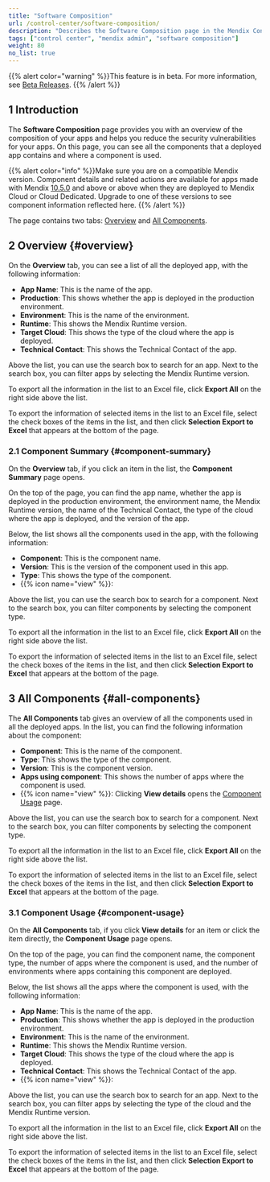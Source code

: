```yaml
---
title: "Software Composition"
url: /control-center/software-composition/
description: "Describes the Software Composition page in the Mendix Control Center."
tags: ["control center", "mendix admin", "software composition"]
weight: 80
no_list: true
---
```


{{% alert color="warning" %}}This feature is in beta. For more information, see [Beta Releases](/releasenotes/beta-features). {{% /alert %}}

## 1 Introduction

The **Software Composition** page provides you with an overview of the composition of your apps and helps you reduce the security vulnerabilities for your apps. On this page, you can see all the components that a deployed app contains and where a component is used.

{{% alert color="info" %}}Make sure you are on a compatible Mendix version. Component details and related actions are available for apps made with Mendix [10.5.0](/releasenotes/studio-pro/10.5/) and above or above when they are deployed to Mendix Cloud or Cloud Dedicated. Upgrade to one of these versions to see component information reflected here. {{% /alert %}}

The page contains two tabs: [Overview](#overview) and [All Components](#all-components).

## 2 Overview {#overview}

On the **Overview** tab, you can see a list of all the deployed app, with the following information:

* **App Name**: This is the name of the app.
* **Production**: This shows whether the app is deployed in the production environment.
* **Environment**: This is the name of the environment.
* **Runtime**: This shows the Mendix Runtime version.
* **Target Cloud**: This shows the type of the cloud where the app is deployed.
* **Technical Contact**: This shows the Technical Contact of the app.

Above the list, you can use the search box to search for an app. Next to the search box, you can filter apps by selecting the Mendix Runtime version. 

To export all the information in the list to an Excel file, click **Export All**  on the right side above the list.

To export the information of selected items in the list to an Excel file, select the check boxes of the items in the list, and then click **Selection Export to Excel** that appears at the bottom of the page.

### 2.1 Component Summary {#component-summary}

On the **Overview** tab, if you click an item in the list, the **Component Summary** page opens. 

On the top of the page, you can find the app name, whether the app is deployed in the production environment, the environment name, the Mendix Runtime version, the name of the Technical Contact, the type of the cloud where the app is deployed, and the version of the app.

Below, the list shows all the components used in the app, with the following information: 

* **Component**: This is the component name.
* **Version**: This is the version of the component used in this app.
* **Type**: This shows the type of the component.
* {{% icon name="view" %}}:

Above the list, you can use the search box to search for a component. Next to the search box, you can filter components by selecting the component type.

To export all the information in the list to an Excel file, click **Export All**  on the right side above the list.

To export the information of selected items in the list to an Excel file, select the check boxes of the items in the list, and then click **Selection Export to Excel** that appears at the bottom of the page.

## 3 All Components {#all-components}

The **All Components** tab gives an overview of all the components used in all the deployed apps. In the list, you can find the following information about the component:

* **Component**: This is the name of the component.
* **Type**: This shows the type of the component.
* **Version**: This is the component version.
* **Apps using component**: This shows the number of apps where the component is used.
* {{% icon name="view" %}}: Clicking **View details** opens the [Component Usage](#component-usage) page.

Above the list, you can use the search box to search for a component. Next to the search box, you can filter components by selecting the component type.

To export all the information in the list to an Excel file, click **Export All**  on the right side above the list.

To export the information of selected items in the list to an Excel file, select the check boxes of the items in the list, and then click **Selection Export to Excel** that appears at the bottom of the page.

### 3.1 Component Usage {#component-usage}

On the **All Components** tab, if you click **View details** for an item or click the item directly, the **Component Usage** page opens.

On the top of the page, you can find the component name, the component type, the number of apps where the component is used, and the number of environments where apps containing this component are deployed.

Below, the list shows all the apps where the component is used, with the following information: 

* **App Name**: This is the name of the app.
* **Production**: This shows whether the app is deployed in the production environment.
* **Environment**: This is the name of the environment.
* **Runtime**: This shows the Mendix Runtime version.
* **Target Cloud**: This shows the type of the cloud where the app is deployed.
* **Technical Contact**: This shows the Technical Contact of the app.
* {{% icon name="view" %}}: 

Above the list, you can use the search box to search for an app. Next to the search box, you can filter apps by selecting the type of the cloud and the Mendix Runtime version. 

To export all the information in the list to an Excel file, click **Export All**  on the right side above the list.

To export the information of selected items in the list to an Excel file, select the check boxes of the items in the list, and then click **Selection Export to Excel** that appears at the bottom of the page.